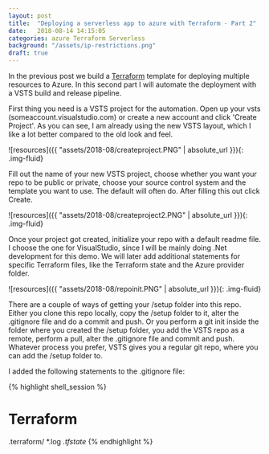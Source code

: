 ```yaml
---
layout: post
title:  "Deploying a serverless app to azure with Terraform - Part 2"
date:   2018-08-14 14:15:05
categories: azure Terraform Serverless
background: "/assets/ip-restrictions.png"
draft: true
---
```


In the previous post we build a [Terraform][terraformstart] template for deploying multiple resources to Azure. In this second part I will automate the deployment with a VSTS build and release pipeline. 

First thing you need is a VSTS project for the automation. Open up your vsts (someaccount.visualstudio.com) or create a new account and click 'Create Project'. As you can see, I am already using the new VSTS layout, which I like a lot better compared to the old look and feel.

![resources]({{ "assets/2018-08/createproject.PNG" | absolute_url }}){: .img-fluid}

Fill out the name of your new VSTS project, choose whether you want your repo to be public or private, choose your source control system and the template you want to use. The default will often do. After filling this out click Create.

![resources]({{ "assets/2018-08/createproject2.PNG" | absolute_url }}){: .img-fluid}

Once your project got created, initialize your repo with a default readme file. I choose the one for VisualStudio, since I will be mainly doing .Net development for this demo. We will later add additional statements for specific Terraform files, like the Terraform state and the Azure provider folder.

![resources]({{ "assets/2018-08/repoinit.PNG" | absolute_url }}){: .img-fluid}

There are a couple of ways of getting your /setup folder into this repo. Either you clone this repo locally, copy the /setup folder to it, alter the .gitignore file and do a commit and push. Or you perform a git init inside the folder where you created the /setup folder, you add the VSTS repo as a remote, perform a pull, alter the .gitignore file and commit and push. Whatever process you prefer, VSTS gives you a regular git repo, where you can add the /setup folder to. 

I added the following statements to the .gitignore file:

{% highlight shell_session %}
# Terraform
.terraform/
*.log
*.tfstate*
{% endhighlight %}




[terraformstart]: https://www.terraform.io/
[vstsstart]: https://visualstudio.microsoft.com/team-services/
[armstart]: https://docs.microsoft.com/en-us/azure/azure-resource-manager/resource-group-authoring-templates
[IaC]: https://docs.microsoft.com/en-us/azure/devops/what-is-infrastructure-as-code
[mcwserverless]: https://github.com/Microsoft/MCW-Serverless-architecture 
[terraformdownload]: https://www.terraform.io/downloads.html
[terraforminstall]: https://www.terraform.io/intro/getting-started/install.html
[azurecli]: https://docs.microsoft.com/en-us/cli/azure/install-azure-cli?view=azure-cli-latest